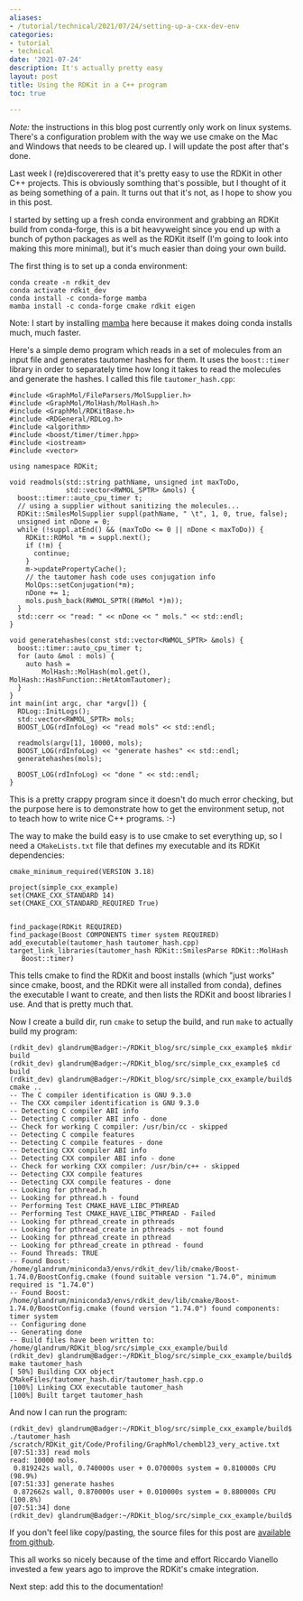 ```yaml
---
aliases:
- /tutorial/technical/2021/07/24/setting-up-a-cxx-dev-env
categories:
- tutorial
- technical
date: '2021-07-24'
description: It's actually pretty easy
layout: post
title: Using the RDKit in a C++ program
toc: true

---
```


*Note:* the instructions in this blog post currently only work on linux systems.
There's a configuration problem with the way we use cmake on the Mac and Windows
that needs to be cleared up. I will update the post after that's done.

Last week I (re)discoverered that it's pretty easy to use the RDKit in other C++
projects. This is obviously somthing that's possible, but I thought of it as
being something of a pain. It turns out that it's not, as I hope to show you in
this post.

I started by setting up a fresh conda environment and grabbing an RDKit build
from conda-forge, this is a bit heavyweight since you end up with a bunch of
python packages as well as the RDKit itself (I'm going to look into making this
more minimal), but it's much easier than doing your own build.

The first thing is to set up a conda environment:
```
conda create -n rdkit_dev
conda activate rdkit_dev
conda install -c conda-forge mamba
mamba install -c conda-forge cmake rdkit eigen
```
Note: I start by installing [mamba](https://github.com/mamba-org/mamba) here
because it makes doing conda installs much, much faster.

Here's a simple demo program which reads in a set of molecules from an input
file and generates tautomer hashes for them. It uses the `boost::timer` library
in order to separately time how long it takes to read the molecules and generate
the hashes. I called this file `tautomer_hash.cpp`:
```
#include <GraphMol/FileParsers/MolSupplier.h>
#include <GraphMol/MolHash/MolHash.h>
#include <GraphMol/RDKitBase.h>
#include <RDGeneral/RDLog.h>
#include <algorithm>
#include <boost/timer/timer.hpp>
#include <iostream>
#include <vector>

using namespace RDKit;

void readmols(std::string pathName, unsigned int maxToDo,
              std::vector<RWMOL_SPTR> &mols) {
  boost::timer::auto_cpu_timer t;
  // using a supplier without sanitizing the molecules...
  RDKit::SmilesMolSupplier suppl(pathName, " \t", 1, 0, true, false);
  unsigned int nDone = 0;
  while (!suppl.atEnd() && (maxToDo <= 0 || nDone < maxToDo)) {
    RDKit::ROMol *m = suppl.next();
    if (!m) {
      continue;
    }
    m->updatePropertyCache();
    // the tautomer hash code uses conjugation info
    MolOps::setConjugation(*m);
    nDone += 1;
    mols.push_back(RWMOL_SPTR((RWMol *)m));
  }
  std::cerr << "read: " << nDone << " mols." << std::endl;
}

void generatehashes(const std::vector<RWMOL_SPTR> &mols) {
  boost::timer::auto_cpu_timer t;
  for (auto &mol : mols) {
    auto hash =
        MolHash::MolHash(mol.get(), MolHash::HashFunction::HetAtomTautomer);
  }
}
int main(int argc, char *argv[]) {
  RDLog::InitLogs();
  std::vector<RWMOL_SPTR> mols;
  BOOST_LOG(rdInfoLog) << "read mols" << std::endl;

  readmols(argv[1], 10000, mols);
  BOOST_LOG(rdInfoLog) << "generate hashes" << std::endl;
  generatehashes(mols);

  BOOST_LOG(rdInfoLog) << "done " << std::endl;
}
```
This is a pretty crappy program since it doesn't do much error checking, but the
purpose here is to demonstrate how to get the environment setup, not to teach
how to write nice C++ programs. :-)

The way to make the build easy is to use cmake to set everything up, so I need a
`CMakeLists.txt` file that defines my executable and its RDKit dependencies:
```
cmake_minimum_required(VERSION 3.18)

project(simple_cxx_example)
set(CMAKE_CXX_STANDARD 14)
set(CMAKE_CXX_STANDARD_REQUIRED True)


find_package(RDKit REQUIRED)
find_package(Boost COMPONENTS timer system REQUIRED)
add_executable(tautomer_hash tautomer_hash.cpp)
target_link_libraries(tautomer_hash RDKit::SmilesParse RDKit::MolHash
   Boost::timer)
```
This tells cmake to find the RDKit and boost installs (which "just works" since
cmake, boost, and the RDKit were all installed from conda), defines the
executable I want to create, and then lists the RDKit and boost libraries I use.
And that is pretty much that.

Now I create a build dir, run `cmake` to setup the build, and run `make` to actually
build my program:
```
(rdkit_dev) glandrum@Badger:~/RDKit_blog/src/simple_cxx_example$ mkdir build
(rdkit_dev) glandrum@Badger:~/RDKit_blog/src/simple_cxx_example$ cd build
(rdkit_dev) glandrum@Badger:~/RDKit_blog/src/simple_cxx_example/build$ cmake ..
-- The C compiler identification is GNU 9.3.0
-- The CXX compiler identification is GNU 9.3.0
-- Detecting C compiler ABI info
-- Detecting C compiler ABI info - done
-- Check for working C compiler: /usr/bin/cc - skipped
-- Detecting C compile features
-- Detecting C compile features - done
-- Detecting CXX compiler ABI info
-- Detecting CXX compiler ABI info - done
-- Check for working CXX compiler: /usr/bin/c++ - skipped
-- Detecting CXX compile features
-- Detecting CXX compile features - done
-- Looking for pthread.h
-- Looking for pthread.h - found
-- Performing Test CMAKE_HAVE_LIBC_PTHREAD
-- Performing Test CMAKE_HAVE_LIBC_PTHREAD - Failed
-- Looking for pthread_create in pthreads
-- Looking for pthread_create in pthreads - not found
-- Looking for pthread_create in pthread
-- Looking for pthread_create in pthread - found
-- Found Threads: TRUE  
-- Found Boost: /home/glandrum/miniconda3/envs/rdkit_dev/lib/cmake/Boost-1.74.0/BoostConfig.cmake (found suitable version "1.74.0", minimum required is "1.74.0")  
-- Found Boost: /home/glandrum/miniconda3/envs/rdkit_dev/lib/cmake/Boost-1.74.0/BoostConfig.cmake (found version "1.74.0") found components: timer system 
-- Configuring done
-- Generating done
-- Build files have been written to: /home/glandrum/RDKit_blog/src/simple_cxx_example/build
(rdkit_dev) glandrum@Badger:~/RDKit_blog/src/simple_cxx_example/build$ make tautomer_hash
[ 50%] Building CXX object CMakeFiles/tautomer_hash.dir/tautomer_hash.cpp.o
[100%] Linking CXX executable tautomer_hash
[100%] Built target tautomer_hash
```
And now I can run the program:
```
(rdkit_dev) glandrum@Badger:~/RDKit_blog/src/simple_cxx_example/build$ ./tautomer_hash /scratch/RDKit_git/Code/Profiling/GraphMol/chembl23_very_active.txt
[07:51:33] read mols
read: 10000 mols.
 0.819242s wall, 0.740000s user + 0.070000s system = 0.810000s CPU (98.9%)
[07:51:33] generate hashes
 0.872662s wall, 0.870000s user + 0.010000s system = 0.880000s CPU (100.8%)
[07:51:34] done 
(rdkit_dev) glandrum@Badger:~/RDKit_blog/src/simple_cxx_example/build$ 
```

If you don't feel like copy/pasting, the source files for this post are [available from github](https://github.com/greglandrum/rdkit_blog/tree/master/src/simple_cxx_example). 

This all works so nicely because of the time and effort Riccardo Vianello invested a few years ago to improve the RDKit's cmake integration.

Next step: add this to the documentation! 
